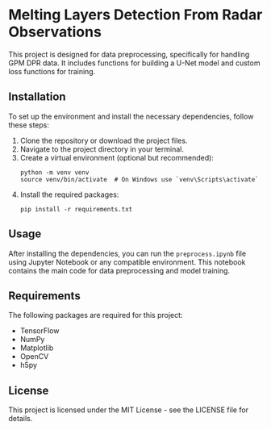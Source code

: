 # Melting Layers Detection From Radar Observations

This project is designed for data preprocessing, specifically for handling GPM DPR data. It includes functions for building a U-Net model and custom loss functions for training.

## Installation

To set up the environment and install the necessary dependencies, follow these steps:

1. Clone the repository or download the project files.
2. Navigate to the project directory in your terminal.
3. Create a virtual environment (optional but recommended):
   ```
   python -m venv venv
   source venv/bin/activate  # On Windows use `venv\Scripts\activate`
   ```
4. Install the required packages:
   ```
   pip install -r requirements.txt
   ```

## Usage

After installing the dependencies, you can run the `preprocess.ipynb` file using Jupyter Notebook or any compatible environment. This notebook contains the main code for data preprocessing and model training.

## Requirements

The following packages are required for this project:

- TensorFlow
- NumPy
- Matplotlib
- OpenCV
- h5py

## License

This project is licensed under the MIT License - see the LICENSE file for details.
